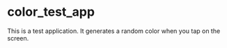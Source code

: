 # color_test_app

This is a test application. It generates a random color when you tap on the screen.
